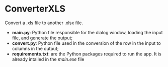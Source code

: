 # ConverterXLS
Convert a .xls file to another .xlsx file.

- **main.py**: Python file responsible for the dialog window, loading the input file, and generate the output;
- **convert.py**: Python file used in the conversion of the row in the input to columns in the output;
- **requirements.txt**: are the Python packages required to run the app. It is already intalled in the *main.exe* file

